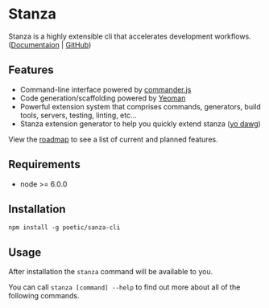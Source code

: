 # Stanza
Stanza is a highly extensible cli that accelerates development workflows.
([Documentaion](https://poetic.github.io/stanza-cli/) |
[GitHub](https://github.com/poetic/stanza-cli))

## Features
* Command-line interface powered by
  [commander.js](https://github.com/tj/commander.js/)
* Code generation/scaffolding powered by
  [Yeoman](https://github.com/yeoman/yeoman)
* Powerful extension system that comprises commands, generators, build tools,
  servers, testing, linting, etc...
* Stanza extension generator to help you quickly extend stanza ([yo
  dawg](http://i.imgur.com/2gqiift.jpg))

View the [roadmap](ROADMAP.md) to see a list of current and planned features.

## Requirements
* node >= 6.0.0

## Installation
```
npm install -g poetic/sanza-cli
```

## Usage
After installation the `stanza` command will be available to you.

You can call `stanza [command] --help` to find out more about all of the
following commands.
